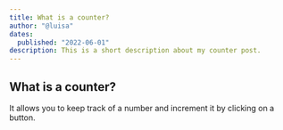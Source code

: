 ```yaml
---
title: What is a counter?
author: "@luisa"
dates:
  published: "2022-06-01"
description: This is a short description about my counter post.
---
```


## What is a counter?

It allows you to keep track of a number and increment it by clicking on a button.

<Counter></Counter>